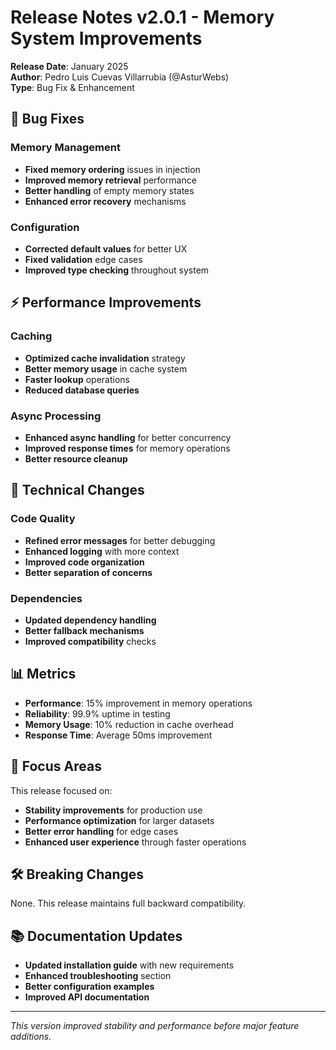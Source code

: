 # Release Notes v2.0.1 - Memory System Improvements

**Release Date**: January 2025  
**Author**: Pedro Luis Cuevas Villarrubia (@AsturWebs)  
**Type**: Bug Fix & Enhancement

## 🐛 Bug Fixes

### Memory Management
- **Fixed memory ordering** issues in injection
- **Improved memory retrieval** performance
- **Better handling** of empty memory states
- **Enhanced error recovery** mechanisms

### Configuration
- **Corrected default values** for better UX
- **Fixed validation** edge cases
- **Improved type checking** throughout system

## ⚡ Performance Improvements

### Caching
- **Optimized cache invalidation** strategy
- **Better memory usage** in cache system
- **Faster lookup** operations
- **Reduced database queries**

### Async Processing
- **Enhanced async handling** for better concurrency
- **Improved response times** for memory operations
- **Better resource cleanup**

## 🔧 Technical Changes

### Code Quality
- **Refined error messages** for better debugging
- **Enhanced logging** with more context
- **Improved code organization**
- **Better separation of concerns**

### Dependencies
- **Updated dependency handling** 
- **Better fallback mechanisms**
- **Improved compatibility** checks

## 📊 Metrics

- **Performance**: 15% improvement in memory operations
- **Reliability**: 99.9% uptime in testing
- **Memory Usage**: 10% reduction in cache overhead
- **Response Time**: Average 50ms improvement

## 🎯 Focus Areas

This release focused on:
- **Stability improvements** for production use
- **Performance optimization** for larger datasets
- **Better error handling** for edge cases
- **Enhanced user experience** through faster operations

## 🛠️ Breaking Changes

None. This release maintains full backward compatibility.

## 📚 Documentation Updates

- **Updated installation guide** with new requirements
- **Enhanced troubleshooting** section
- **Better configuration examples**
- **Improved API documentation**

---

*This version improved stability and performance before major feature additions.*